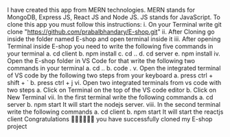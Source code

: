 I have created this app from MERN technologies. MERN stands for MongoDB, Express JS, React JS and Node JS. JS stands for JavaScript. To clone this app you must follow this instructions:
i. On your Terminal write git clone "https://github.com/prabalbhandary/E-shop.git"
ii. After Cloning go inside the folder named E-shop and open terminal inside it
iii. After opening Terminal inside E-shop you need to write the following five commands in your terminal
    a. cd client
    b. npm install
    c. cd ..
    d. cd server
    e. npm install
iv. Open the E-shop folder in VS Code for that write the following two commands in your terminal
    a. cd ..
    b. code .
v. Open the integrated terminal of VS code by the following two steps from your keyboard
    a. press ctrl + shift + `
    b. press ctrl + j
vi. Open two integrated terminals from vs code with two steps
    a. Click on Terminal on the top of the VS code editor
    b. Click on New Terminal
vii. In the first terminal write the following commands
    a. cd server
    b. npm start
  It will start the nodejs server.
viii. In the second terminal write the following commands
    a. cd client
    b. npm start
  It will start the reactjs client
Congratulations 🎉🎉🎉🎉🎉🎉 you have successfully cloned my E-shop project
